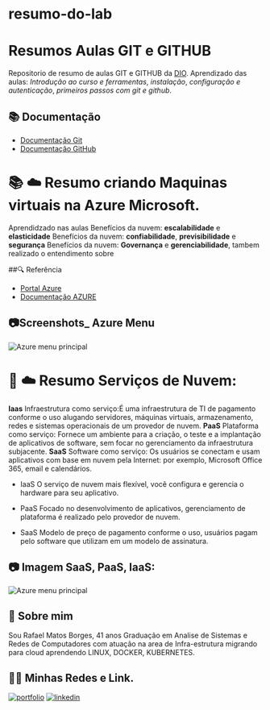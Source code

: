# resumo-do-lab
# Resumos Aulas GIT e GITHUB
Repositorio de resumo de aulas GIT e GITHUB da
[DIO](https://web.dio.me/home).
Aprendizado das aulas:
_Introdução ao curso e ferramentas_, _instalação_, _configuração e autenticação_, _primeiros passos com git e github_.
## 📚 Documentação
- [Documentação Git](https://git-scm.com/docs/git/pt_BR)
- [Documentação GitHub](https://docs.github.com/pt)

# 📚 ☁️ Resumo criando Maquinas virtuais na Azure Microsoft.

Aprendidzado nas aulas Benefícios da nuvem: **escalabilidade** e **elasticidade**
Benefícios da nuvem: **confiabilidade**, **previsibilidade** e **segurança** Benefícios da nuvem: **Governança** e **gerenciabilidade**, tambem realizado o entendimento sobre 

##🔍 Referência

 - [Portal Azure](https://portal.azure.com/#home)
 - [Documentação AZURE](https://learn.microsoft.com/pt-br/azure/?product=popular&WT.mc_id=Portal-Microsoft_Azure_Support)

## 📷Screenshots_ Azure Menu

![Azure menu principal](https://learn.microsoft.com/pt-br/purview/media/create-service-principal-azure/create-service-principal-azure-aad.png)

# 🛅 ☁️ Resumo Serviços de Nuvem:

 **Iaas** Infraestrutura como serviço:É uma infraestrutura de TI de pagamento conforme o uso alugando servidores, máquinas virtuais, armazenamento, redes e sistemas operacionais de um provedor de nuvem.
**PaaS** Plataforma como serviço: Fornece um ambiente para a criação, o teste e a implantação de aplicativos de software, sem focar no gerenciamento da infraestrutura subjacente. **SaaS** Software como serviço: Os usuários se conectam e usam aplicativos com base em nuvem pela Internet: por exemplo, Microsoft Office 365, email e calendários.
- IaaS O serviço de nuvem mais flexível, você configura e gerencia o hardware para seu aplicativo.
* PaaS Focado no desenvolvimento de aplicativos, gerenciamento de plataforma é realizado pelo provedor de nuvem.
+ SaaS Modelo de preço de pagamento conforme o uso, usuários pagam pelo software que utilizam em um modelo de assinatura.
## 📷 Imagem SaaS, PaaS, IaaS:

![Azure menu principal](https://media.licdn.com/dms/image/C4E12AQFJ5HpWNPU6TA/article-cover_image-shrink_720_1280/0/1614239296629?e=2147483647&v=beta&t=kZng28PBfBLFP1bCr753f5e7pU0S54cqbPaVeND60pg)


## 🚀 Sobre mim
Sou Rafael Matos Borges, 41 anos Graduação em Analise de Sistemas e Redes de Computadores com atuação na area de Infra-estrutura migrando para cloud aprendendo LINUX, DOCKER, KUBERNETES.
## 🔗🛜 Minhas Redes e Link.
[![portfolio](https://img.shields.io/badge/my_portfolio-000?style=for-the-badge&logo=ko-fi&logoColor=white)](https://github.com/sgtmatosborges)
[![linkedin](https://img.shields.io/badge/linkedin-0A66C2?style=for-the-badge&logo=linkedin&logoColor=white)](https://www.linkedin.com/in/rafael-matos-borges-86918b294/)
